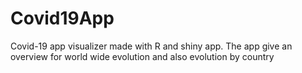 # Covid19App
 Covid-19 app visualizer made with R and shiny app. The app give an overview for world wide evolution and also evolution by country
